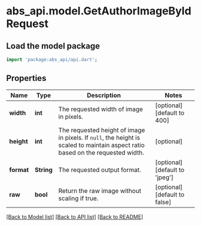 # abs_api.model.GetAuthorImageByIdRequest

## Load the model package
```dart
import 'package:abs_api/api.dart';
```

## Properties
Name | Type | Description | Notes
------------ | ------------- | ------------- | -------------
**width** | **int** | The requested width of image in pixels. | [optional] [default to 400]
**height** | **int** | The requested height of image in pixels. If `null`, the height is scaled to maintain aspect ratio based on the requested width. | [optional] 
**format** | **String** | The requested output format. | [optional] [default to 'jpeg']
**raw** | **bool** | Return the raw image without scaling if true. | [optional] [default to false]

[[Back to Model list]](../README.md#documentation-for-models) [[Back to API list]](../README.md#documentation-for-api-endpoints) [[Back to README]](../README.md)


